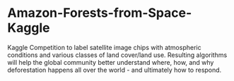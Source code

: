 # Amazon-Forests-from-Space-Kaggle
Kaggle Competition to label satellite image chips with atmospheric conditions and various classes of land cover/land use. Resulting algorithms will help the global community better understand where, how, and why deforestation happens all over the world - and ultimately how to respond.
